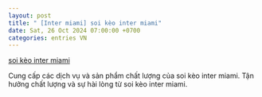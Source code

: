 ```yaml
---
layout: post
title: " [Inter miami] soi kèo inter miami"
date: Sat, 26 Oct 2024 07:00:00 +0700
categories: entries VN
---
```

[soi kèo inter miami](https://www.bienphong.com.vn/soi-k%C3%A8o-inter-miami.phtm)

Cung cấp các dịch vụ và sản phẩm chất lượng của soi kèo inter miami. Tận hưởng chất lượng và sự hài lòng từ soi kèo inter miami.️

